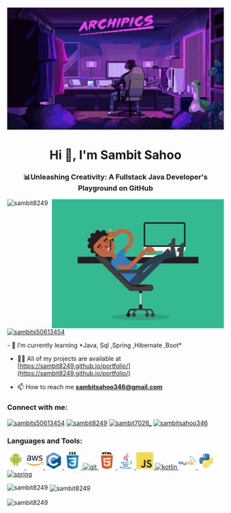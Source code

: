 [![MasterHead](https://github.com/sambit8249/sambit8249/blob/main/banner.gif)](https://github.com/subhrajit369/subhrajit369/blob/main/banner.gif)
<h1 align="center">Hi 👋, I'm Sambit Sahoo</h1>
<h3 align="center">📊Unleashing Creativity: A Fullstack Java Developer's Playground on GitHub</h3>
<img align="right" alt="Coding" width="400" src="https://github.com/sambit8249/sambit8249/blob/main/Bkg.gif">

<p align="left"> <img src="https://github-profile-trophy.vercel.app/?username=sambit8249" alt="sambit8249" /></a> </p>

<p align="left"> <a href="https://twitter.com/sambits50613454" target="blank"><img src="https://img.shields.io/twitter/follow/sambits50613454?logo=twitter&style=for-the-badge" alt="sambits50613454" /></a> </p>
- 🌱 I’m currently learning *Java, Sql ,Spring ,Hibernate ,Boot*



- 👨‍💻 All of my projects are available at [https://sambit8249.github.io/portfolio/](https://sambit8249.github.io/portfolio/)

- 📫 How to reach me **sambitsahoo346@gmail.com**

<h3 align="left">Connect with me:</h3>
<p align="left">
<a href="https://twitter.com/sambits50613454" target="blank"><img align="center" src="https://raw.githubusercontent.com/rahuldkjain/github-profile-readme-generator/master/src/images/icons/Social/twitter.svg" alt="sambits50613454" height="30" width="40" /></a>
<a href="https://linkedin.com/in/sambit8249" target="blank"><img align="center" src="https://raw.githubusercontent.com/rahuldkjain/github-profile-readme-generator/master/src/images/icons/Social/linked-in-alt.svg" alt="sambit8249" height="30" width="40" /></a>
<a href="https://instagram.com/sambit7026_" target="blank"><img align="center" src="https://raw.githubusercontent.com/rahuldkjain/github-profile-readme-generator/master/src/images/icons/Social/instagram.svg" alt="sambit7026_" height="30" width="40" /></a>
<a href="https://www.hackerrank.com/sambitsahoo346" target="blank"><img align="center" src="https://raw.githubusercontent.com/rahuldkjain/github-profile-readme-generator/master/src/images/icons/Social/hackerrank.svg" alt="sambitsahoo346" height="30" width="40" /></a>
</p>

<h3 align="left">Languages and Tools:</h3>
<p align="left"> <a href="https://developer.android.com" target="_blank" rel="noreferrer"> <img src="https://raw.githubusercontent.com/devicons/devicon/master/icons/android/android-original-wordmark.svg" alt="android" width="40" height="40"/> </a> <a href="https://aws.amazon.com" target="_blank" rel="noreferrer"> <img src="https://raw.githubusercontent.com/devicons/devicon/master/icons/amazonwebservices/amazonwebservices-original-wordmark.svg" alt="aws" width="40" height="40"/> </a> <a href="https://www.cprogramming.com/" target="_blank" rel="noreferrer"> <img src="https://raw.githubusercontent.com/devicons/devicon/master/icons/c/c-original.svg" alt="c" width="40" height="40"/> </a> <a href="https://www.w3schools.com/css/" target="_blank" rel="noreferrer"> <img src="https://raw.githubusercontent.com/devicons/devicon/master/icons/css3/css3-original-wordmark.svg" alt="css3" width="40" height="40"/> </a> <a href="https://git-scm.com/" target="_blank" rel="noreferrer"> <img src="https://www.vectorlogo.zone/logos/git-scm/git-scm-icon.svg" alt="git" width="40" height="40"/> </a> <a href="https://www.w3.org/html/" target="_blank" rel="noreferrer"> <img src="https://raw.githubusercontent.com/devicons/devicon/master/icons/html5/html5-original-wordmark.svg" alt="html5" width="40" height="40"/> </a> <a href="https://www.java.com" target="_blank" rel="noreferrer"> <img src="https://raw.githubusercontent.com/devicons/devicon/master/icons/java/java-original.svg" alt="java" width="40" height="40"/> </a> <a href="https://developer.mozilla.org/en-US/docs/Web/JavaScript" target="_blank" rel="noreferrer"> <img src="https://raw.githubusercontent.com/devicons/devicon/master/icons/javascript/javascript-original.svg" alt="javascript" width="40" height="40"/> </a> <a href="https://kotlinlang.org" target="_blank" rel="noreferrer"> <img src="https://www.vectorlogo.zone/logos/kotlinlang/kotlinlang-icon.svg" alt="kotlin" width="40" height="40"/> </a> <a href="https://www.mysql.com/" target="_blank" rel="noreferrer"> <img src="https://raw.githubusercontent.com/devicons/devicon/master/icons/mysql/mysql-original-wordmark.svg" alt="mysql" width="40" height="40"/> </a> <a href="https://www.python.org" target="_blank" rel="noreferrer"> <img src="https://raw.githubusercontent.com/devicons/devicon/master/icons/python/python-original.svg" alt="python" width="40" height="40"/> </a> <a href="https://spring.io/" target="_blank" rel="noreferrer"> <img src="https://www.vectorlogo.zone/logos/springio/springio-icon.svg" alt="spring" width="40" height="40"/> </a> </p>


<p><img align="left" src="https://github-readme-stats.vercel.app/api/top-langs?username=sambit8249&show_icons=true&locale=en&layout=compact" alt="sambit8249" /></p>

<p>&nbsp;<img align="center" src="https://github-readme-stats.vercel.app/api?username=sambit8249&show_icons=true&locale=en" alt="sambit8249" /></p>

<p><img align="center" src="https://github-readme-streak-stats.herokuapp.com/?user=sambit8249&" alt="sambit8249" /></p>

